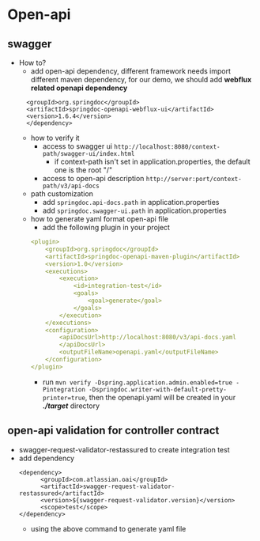# Open-api

## swagger

* How to?
  * add open-api dependency, different framework needs import different maven dependency,
  for our demo, we should add **webflux related openapi dependency**
  ```<dependency>
    <groupId>org.springdoc</groupId>
    <artifactId>springdoc-openapi-webflux-ui</artifactId>
    <version>1.6.4</version>
    </dependency>
  ```
  * how to verify it
    * access to swagger ui ```http://localhost:8080/context-path/swagger-ui/index.html```
      * if context-path isn't set in application.properties, the default one is the root "/"
    * access to open-api description ```http://server:port/context-path/v3/api-docs```
  * path customization
    * add ```springdoc.api-docs.path``` in application.properties
    * add ```springdoc.swagger-ui.path``` in application.properties
  * how to generate yaml format open-api file
    * add the following plugin in your project
    ```yaml
    <plugin>
		<groupId>org.springdoc</groupId>
		<artifactId>springdoc-openapi-maven-plugin</artifactId>
		<version>1.0</version>
		<executions>
			<execution>
				<id>integration-test</id>
				<goals>
					<goal>generate</goal>
				</goals>
			</execution>
		</executions>
		<configuration>
			<apiDocsUrl>http://localhost:8080/v3/api-docs.yaml
			</apiDocsUrl>
			<outputFileName>openapi.yaml</outputFileName>
		</configuration>
	</plugin>
    ```
    * run ```mvn verify -Dspring.application.admin.enabled=true -Pintegration -Dspringdoc.writer-with-default-pretty-printer=true```,
    then the openapi.yaml will be created in your ***./target*** directory
    
## open-api validation for controller contract
* swagger-request-validator-restassured to create integration test
* add dependency
  ```
  <dependency>
	    <groupId>com.atlassian.oai</groupId>
		<artifactId>swagger-request-validator-restassured</artifactId>
		<version>${swagger-request-validator.version}</version>
		<scope>test</scope>
  </dependency>
  ```
  * using the above command to generate yaml file
